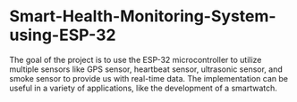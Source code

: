 # Smart-Health-Monitoring-System-using-ESP-32

The goal of the project is to use the ESP-32 microcontroller to utilize multiple sensors like GPS sensor, heartbeat 
sensor, ultrasonic sensor, and smoke sensor to provide us with real-time data. The implementation 
can be useful in a variety of applications, like the development of a smartwatch.
